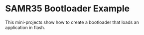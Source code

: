# SAMR35 Bootloader Example

This mini-projects show how to create a bootloader that loads an application in flash.


